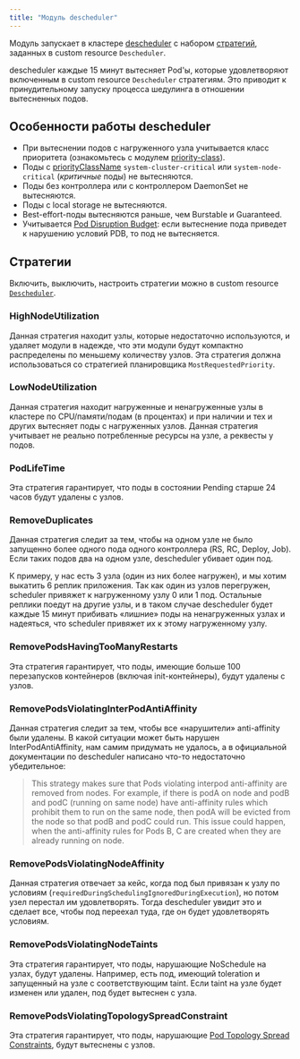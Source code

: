 ```yaml
---
title: "Модуль descheduler"
---
```


Модуль запускает в кластере [descheduler](https://github.com/kubernetes-incubator/descheduler/) с набором [стратегий](#стратегии), заданных в custom resource `Descheduler`.

descheduler каждые 15 минут вытесняет Pod'ы, которые удовлетворяют включенным в custom resource `Descheduler` стратегиям. Это приводит к принудительному запуску процесса шедулинга в отношении вытесненных подов.

## Особенности работы descheduler

* При вытеснении подов с нагруженного узла учитывается класс приоритета (ознакомьтесь с модулем [priority-class](../001-priority-class/)).
* Поды с [priorityClassName](../001-priority-class/) `system-cluster-critical` или `system-node-critical` (*критичные* поды) не вытесняются.
* Поды без контроллера или с контроллером DaemonSet не вытесняются.
* Поды с local storage не вытесняются.
* Best-effort-поды вытесняются раньше, чем Burstable и Guaranteed.
* Учитывается [Pod Disruption Budget](https://kubernetes.io/docs/concepts/workloads/pods/disruptions/): если вытеснение пода приведет к нарушению условий PDB, то под не вытесняется.

## Стратегии

Включить, выключить, настроить стратегии можно в custom resource [`Descheduler`](cr.html).

### HighNodeUtilization

Данная стратегия находит узлы, которые недостаточно используются, и удаляет модули в надежде, что эти модули будут
компактно распределены по меньшему количеству узлов. Эта стратегия должна использоваться со стратегией
планировщика `MostRequestedPriority`.

### LowNodeUtilization

Данная стратегия находит нагруженные и ненагруженные узлы в кластере по CPU/памяти/подам (в процентах) и при наличии и тех и других вытесняет поды с нагруженных узлов. Данная стратегия учитывает не реально потребленные ресурсы на узле, а реквесты у подов.

### PodLifeTime

Эта стратегия гарантирует, что поды в состоянии Pending старше 24 часов будут удалены с узлов.

### RemoveDuplicates

Данная стратегия следит за тем, чтобы на одном узле не было запущенно более одного пода одного контроллера (RS, RC, Deploy, Job). Если таких подов два на одном узле, descheduler убивает один под.

К примеру, у нас есть 3 узла (один из них более нагружен), и мы хотим выкатить 6 реплик приложения. Так как один из узлов перегружен, scheduler привяжет к нагруженному узлу 0 или 1 под. Остальные реплики поедут на другие узлы, и в таком случае descheduler будет каждые 15 минут прибивать «лишние» поды на ненагруженных узлах и надеяться, что scheduler привяжет их к этому нагруженному узлу.

### RemovePodsHavingTooManyRestarts

Эта стратегия гарантирует, что поды, имеющие больше 100 перезапусков контейнеров (включая init-контейнеры), будут удалены с узлов.

### RemovePodsViolatingInterPodAntiAffinity

Данная стратегия следит за тем, чтобы все «нарушители» anti-affinity были удалены. В какой ситуации может быть нарушен InterPodAntiAffinity, нам самим придумать не удалось, а в официальной документации по descheduler написано что-то недостаточно убедительное:
> This strategy makes sure that Pods violating interpod anti-affinity are removed from nodes. For example, if there is podA on node and podB and podC (running on same node) have anti-affinity rules which prohibit them to run on the same node, then podA will be evicted from the node so that podB and podC could run. This issue could happen, when the anti-affinity rules for Pods B, C are created when they are already running on node.

### RemovePodsViolatingNodeAffinity

Данная стратегия отвечает за кейс, когда под был привязан к узлу по условиям (`requiredDuringSchedulingIgnoredDuringExecution`), но потом узел перестал им удовлетворять. Тогда descheduler увидит это и сделает все, чтобы под переехал туда, где он будет удовлетворять условиям.

### RemovePodsViolatingNodeTaints

Эта стратегия гарантирует, что поды, нарушающие NoSchedule на узлах, будут удалены. Например, есть под, имеющий toleration и запущенный на узле с соответствующим taint. Если taint на узле будет изменен или удален, под будет вытеснен с узла.

### RemovePodsViolatingTopologySpreadConstraint

Эта стратегия гарантирует, что поды, нарушающие [Pod Topology Spread Constraints](https://kubernetes.io/docs/concepts/workloads/pods/pod-topology-spread-constraints/), будут вытеснены с узлов.
